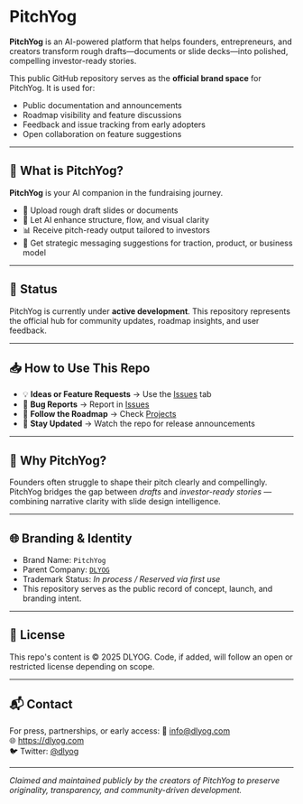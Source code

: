 # PitchYog

**PitchYog** is an AI-powered platform that helps founders, entrepreneurs, and creators transform rough drafts—documents or slide decks—into polished, compelling investor-ready stories.

This public GitHub repository serves as the **official brand space** for PitchYog. It is used for:

- Public documentation and announcements
- Roadmap visibility and feature discussions
- Feedback and issue tracking from early adopters
- Open collaboration on feature suggestions

---

## 🚀 What is PitchYog?

**PitchYog** is your AI companion in the fundraising journey.

- 📝 Upload rough draft slides or documents  
- 🤖 Let AI enhance structure, flow, and visual clarity  
- 📊 Receive pitch-ready output tailored to investors  
- 💬 Get strategic messaging suggestions for traction, product, or business model

---

## 📌 Status

PitchYog is currently under **active development**. This repository represents the official hub for community updates, roadmap insights, and user feedback.

---

## 📥 How to Use This Repo

- 💡 **Ideas or Feature Requests** → Use the [Issues](https://github.com/your-username/pitchyog/issues) tab
- 🐞 **Bug Reports** → Report in [Issues](https://github.com/your-username/pitchyog/issues)
- 🔭 **Follow the Roadmap** → Check [Projects](https://github.com/your-username/pitchyog/projects)
- 📢 **Stay Updated** → Watch the repo for release announcements

---

## 📣 Why PitchYog?

Founders often struggle to shape their pitch clearly and compellingly. PitchYog bridges the gap between *drafts* and *investor-ready stories* — combining narrative clarity with slide design intelligence.

---

## 🌐 Branding & Identity

- Brand Name: `PitchYog`
- Parent Company: [`DLYOG`](https://dlyog.com)
- Trademark Status: _In process / Reserved via first use_
- This repository serves as the public record of concept, launch, and branding intent.

---

## 🤝 License

This repo's content is © 2025 DLYOG. Code, if added, will follow an open or restricted license depending on scope.

---

## 📬 Contact

For press, partnerships, or early access:
📧 info@dlyog.com  
🌐 https://dlyog.com  
🐦 Twitter: [@dlyog](https://twitter.com/dlyog)

---

_Claimed and maintained publicly by the creators of PitchYog to preserve originality, transparency, and community-driven development._

